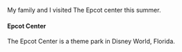 <!DOCTYPE html>
<html>
<body>

<p>My family and I visited The Epcot center this summer.</p>

<aside>
<h4>Epcot Center</h4>
<p>The Epcot Center is a theme park in Disney World, Florida.</p>
</aside>

</body>
</html>
